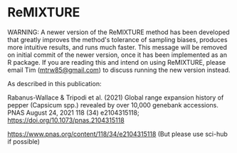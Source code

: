 # ReMIXTURE

WARNING: A newer version of the ReMIXTURE method has been developed that greatly improves the method's tolerance of sampling biases, produces more intuitive results, and runs much faster. This message will be removed on initial commit of the newer version, once it has been implemented as an R package. If you are reading this and intend on using ReMIXTURE, please email Tim (mtrw85@gmail.com) to discuss running the new version instead.

As described in this publication:

Rabanus-Wallace & Tripodi et al. (2021) Global range expansion history of pepper (Capsicum spp.) revealed by over 10,000 genebank accessions. PNAS August 24, 2021 118 (34) e2104315118; https://doi.org/10.1073/pnas.2104315118

https://www.pnas.org/content/118/34/e2104315118 (But please use sci-hub if possible)
